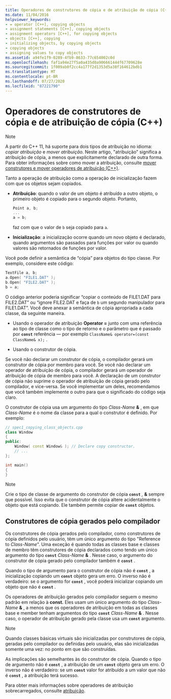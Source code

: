 ```yaml
---
title: Operadores de construtores de cópia e de atribuição de cópia (C++)
ms.date: 11/04/2016
helpviewer_keywords:
- = operator [C++], copying objects
- assignment statements [C++], copying objects
- assignment operators [C++], for copying objects
- objects [C++], copying
- initializing objects, by copying objects
- copying objects
- assigning values to copy objects
ms.assetid: a94fe1f9-0289-4fb9-8633-77c654002c0d
ms.openlocfilehash: faf1a94e27f5a0a435d0a906661444f67709628e
ms.sourcegitcommit: 1f009ab0f2cc4a177f2d1353d5a38f164612bdb1
ms.translationtype: MT
ms.contentlocale: pt-BR
ms.lasthandoff: 07/27/2020
ms.locfileid: "87221790"
---
```

# <a name="copy-constructors-and-copy-assignment-operators-c"></a>Operadores de construtores de cópia e de atribuição de cópia (C++)

> [!NOTE]
> A partir do C++ 11, há suporte para dois tipos de atribuição no idioma: *copiar atribuição* e *mover atribuição*. Neste artigo, "atribuição" significa a atribuição de cópia, a menos que explicitamente declarado de outra forma. Para obter informações sobre como mover a atribuição, consulte [mover construtores e mover operadores de atribuição (C++)](move-constructors-and-move-assignment-operators-cpp.md).
>
> Tanto a operação de atribuição como a operação de inicialização fazem com que os objetos sejam copiados.

- **Atribuição**: quando o valor de um objeto é atribuído a outro objeto, o primeiro objeto é copiado para o segundo objeto. Portanto,

    ```cpp
    Point a, b;
    ...
    a = b;
    ```

   faz com que o valor de `b` seja copiado para `a`.

- **Inicialização**: a inicialização ocorre quando um novo objeto é declarado, quando argumentos são passados para funções por valor ou quando valores são retornados de funções por valor.

Você pode definir a semântica de “cópia” para objetos do tipo classe. Por exemplo, considere este código:

```cpp
TextFile a, b;
a.Open( "FILE1.DAT" );
b.Open( "FILE2.DAT" );
b = a;
```

O código anterior poderia significar “copiar o conteúdo de FILE1.DAT para FILE2.DAT” ou “ignore FILE2.DAT e faça de `b` um segundo manipulador para FILE1.DAT”. Você deve anexar a semântica de cópia apropriada a cada classe, da seguinte maneira.

- Usando o operador de atribuição **Operator =** junto com uma referência ao tipo de classe como o tipo de retorno e o parâmetro que é passado por **`const`** referência — por exemplo `ClassName& operator=(const ClassName& x);` .

- Usando o construtor de cópia.

Se você não declarar um construtor de cópia, o compilador gerará um construtor de cópia por membro para você.  Se você não declarar um operador de atribuição de cópia, o compilador gerará um operador de atribuição de cópia de membro para você. A declaração de um construtor de cópia não suprime o operador de atribuição de cópia gerado pelo compilador, e vice-versa. Se você implementar um deles, recomendamos que você também implemente o outro para que o significado do código seja claro.

O construtor de cópia usa um argumento do tipo <em>Class-Name</em> <strong>&</strong> , em que *Class-Name* é o nome da classe para a qual o construtor é definido. Por exemplo:

```cpp
// spec1_copying_class_objects.cpp
class Window
{
public:
    Window( const Window& ); // Declare copy constructor.
    // ...
};

int main()
{
}
```

> [!NOTE]
> Crie o tipo de classe de argumento do construtor de cópia **`const`** <em>,</em> <strong>&</strong> sempre que possível. Isso evita que o construtor de cópia altere acidentalmente o objeto que está copiando. Ele também permite copiar de **`const`** objetos.

## <a name="compiler-generated-copy-constructors"></a>Construtores de cópia gerados pelo compilador

Os construtores de cópia gerados pelo compilador, como construtores de cópia definidos pelo usuário, têm um único argumento do tipo "Reference to *Class-Name*". Uma exceção é quando todas as classes base e classes de membro têm construtores de cópia declarados como tendo um único argumento do tipo **`const`** <em>Class-Name</em> <strong>&</strong> . Nesse caso, o argumento do construtor de cópia gerado pelo compilador também é **`const`** .

Quando o tipo de argumento para o construtor de cópia não é **`const`** , a inicialização copiando um **`const`** objeto gera um erro. O inverso não é verdadeiro: se o argumento for **`const`** , você poderá inicializar copiando um objeto que não é **`const`** .

Os operadores de atribuição gerados pelo compilador seguem o mesmo padrão em relação à **const.** Eles usam um único argumento do tipo <em>Class-Name</em> <strong>&</strong> , a menos que os operadores de atribuição em todas as classes base e member tenham argumentos do tipo **`const`** <em>Class-Name</em> <strong>&</strong> . Nesse caso, o operador de atribuição gerado pela classe usa um **`const`** argumento.

> [!NOTE]
> Quando classes básicas virtuais são inicializadas por construtores de cópia, geradas pelo compilador ou definidas pelo usuário, elas são inicializadas somente uma vez: no ponto em que são construídas.

As implicações são semelhantes às do construtor de cópia. Quando o tipo de argumento não é **`const`** , a atribuição de um **`const`** objeto gera um erro. O inverso não é verdadeiro: se um **`const`** valor for atribuído a um valor que não é **`const`** , a atribuição terá sucesso.

Para obter mais informações sobre operadores de atribuição sobrecarregados, consulte [atribuição](../cpp/assignment.md).
